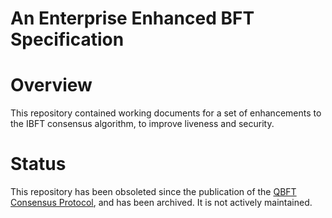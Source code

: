 # An Enterprise Enhanced BFT Specification

# Overview

This repository contained working documents for a set of enhancements to the IBFT consensus algorithm, to improve liveness and security.

# Status

This repository has been obsoleted since the publication of the [QBFT Consensus Protocol](https://entethalliance.org/specs/qbft/),
and has been archived. It is not actively maintained.
